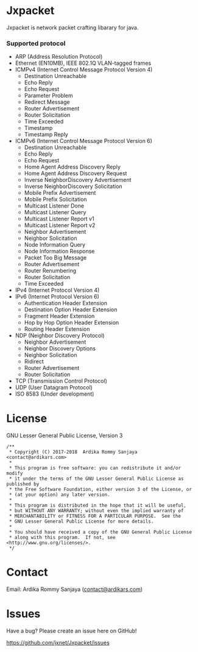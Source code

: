 
Jxpacket
=====

Jxpacket is network packet crafting libarary for java.


### Supported protocol

* ARP (Address Resolution Protocol)
* Ethernet (EN10MB), IEEE 802.1Q VLAN-tagged frames
* ICMPv4 (Internet Control Message Protocol Version 4)
  * Destination Unreachable
  * Echo Reply
  * Echo Request
  * Parameter Problem
  * Redirect Message
  * Router Advertisement
  * Router Solicitation
  * Time Exceeded
  * Timestamp
  * Timestamp Reply
* ICMPv6 (Internet Control Message Protocol Version 6)
  * Destination Unreachable
  * Echo Reply
  * Echo Request
  * Home Agent Address Discovery Reply
  * Home Agent Address Discovery Request
  * Inverse NeighborDiscovery Advertisement
  * Inverse NeighborDiscovery Solicitation
  * Mobile Prefix Advertisement
  * Mobile Prefix Solicitation
  * Multicast Listener Done
  * Multicast Listener Query
  * Multicast Listener Report v1
  * Multicast Listener Report v2
  * Neighbor Advertisement
  * Neighbor Solicitation
  * Node Information Query
  * Node Information Response
  * Packet Too Big Message
  * Router Advertisement
  * Router Renumbering
  * Router Solicitation
  * Time Exceeded
* IPv4 (Internet Protocol Version 4)
* IPv6 (Internet Protocol Version 6)
  * Authentication Header Extension
  * Destination Option Header Extension
  * Fragment Header Extension
  * Hop by Hop Option Header Extension
  * Routing Header Extension
* NDP (Neighbor Discovery Protocol)
  * Neighbor Advertisement
  * Neighbor Discovery Options
  * Neighbor Solicitation
  * Ridirect
  * Router Advertisement
  * Router Solicitation
* TCP (Transmission Control Protocol)
* UDP (User Datagram Protocol)
* ISO 8583 (Under development)


License
=======

GNU Lesser General Public License, Version 3

```
/**
 * Copyright (C) 2017-2018  Ardika Rommy Sanjaya <contact@ardikars.com>
 *
 * This program is free software: you can redistribute it and/or modify
 * it under the terms of the GNU Lesser General Public License as published by
 * the Free Software Foundation, either version 3 of the License, or
 * (at your option) any later version.
 *
 * This program is distributed in the hope that it will be useful,
 * but WITHOUT ANY WARRANTY; without even the implied warranty of
 * MERCHANTABILITY or FITNESS FOR A PARTICULAR PURPOSE.  See the
 * GNU Lesser General Public License for more details.
 *
 * You should have received a copy of the GNU General Public License
 * along with this program.  If not, see <http://www.gnu.org/licenses/>.
 */
```

Contact
=======

Email: Ardika Rommy Sanjaya (contact@ardikars.com)


Issues
======

Have a bug? Please create an issue here on GitHub!

https://github.com/jxnet/Jxpacket/issues
